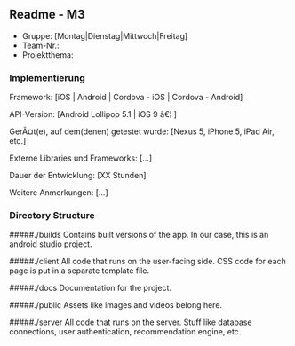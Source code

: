 ## Readme - M3

* Gruppe:	[Montag|Dienstag|Mittwoch|Freitag]
* Team-Nr.:
* Projektthema:

### Implementierung

Framework:	[iOS | Android | Cordova - iOS | Cordova - Android]

API-Version:	[Android Lollipop 5.1 | iOS 9 â€¦ ]

GerÃ¤t(e), auf dem(denen) getestet wurde:
[Nexus 5, iPhone 5, iPad Air, etc.]

Externe Libraries und Frameworks:
[...]

Dauer der Entwicklung:
[XX Stunden]

Weitere Anmerkungen:
[...]

### Directory Structure

#####./builds
Contains built versions of the app. In our case, this is an
android studio project.

#####./client
All code that runs on the user-facing side. CSS code for each page
is put in a separate template file.

#####./docs
Documentation for the project.

#####./public
Assets like images and videos belong here.

#####./server
All code that runs on the server. Stuff like database connections, user authentication, recommendation engine, etc.
